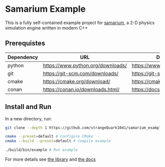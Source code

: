 # Samarium Example

This is a fully self-contained example project for [samarium](https://github.com/strangeQuark1041/samarium), a 2-D physics simulation engine written in modern C++

## Prerequistes

| Dependency | URL | Documentation |
| ---        | --- | --- |
| python     | <https://www.python.org/downloads/> | https://www.python.org/doc/ |
| git        | <https://git-scm.com/downloads/> | https://git-scm.com/docs/ |
| cmake      | <https://cmake.org/download/> | https://cmake.org/cmake/help/latest/ |
| conan      | <https://conan.io/downloads.html/> | https://docs.conan.io/en/latest/ |

## Install and Run

In a new directory, run:

```sh
git clone --depth 1 https://github.com/strangeQuark1041/samarium_example.git . # Get code

cmake --preset=default # Configure CMake
cmake --build --preset=default # Compile example

./build/bin/example # Run example
```

For more details see [the library](https://github.com/strangeQuark1041/samarium/) and [the docs](https://strangequark1041.github.io/samarium_docs/)
